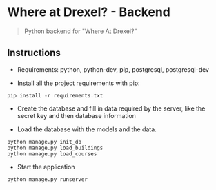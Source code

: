# Where at Drexel? - Backend

> Python backend for "Where At Drexel?"

## Instructions

* Requirements: python, python-dev, pip, postgresql, postgresql-dev

* Install all the project requirements with pip:

```
pip install -r requirements.txt
```

* Create the database and fill in data required by the server, like the secret key and then database information

* Load the database with the models and the data.

```
python manage.py init_db
python manage.py load_buildings
python manage.py load_courses
```

* Start the application

```
python manage.py runserver
```


